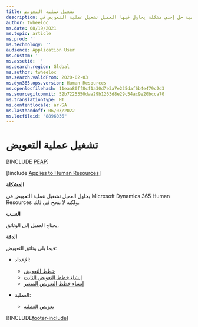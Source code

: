 ```yaml
---
title: تشغيل عملية التعويض
description: يتناول هذا المقال كيفية حل إحدى مشكلة يحاول فيها العميل تشغيل عملية التعويض في Microsoft Dynamics 365 Human Resources ولكنه لا ينجح في ذلك.
author: twheeloc
ms.date: 08/19/2021
ms.topic: article
ms.prod: ''
ms.technology: ''
audience: Application User
ms.custom: ''
ms.assetid: ''
ms.search.region: Global
ms.author: twheeloc
ms.search.validFrom: 2020-02-03
ms.dyn365.ops.version: Human Resources
ms.openlocfilehash: 11eaa80ff8cf1a30d7e3a7e225daf6b4e479c2d3
ms.sourcegitcommit: 52b7225350daa29b1263d8e29c54ac9e20bcca70
ms.translationtype: HT
ms.contentlocale: ar-SA
ms.lasthandoff: 06/03/2022
ms.locfileid: "8896036"
---
```

# <a name="run-the-compensation-process"></a>تشغيل عملية التعويض


[!INCLUDE [PEAP](../includes/peap-2.md)]

[!include [Applies to Human Resources](../includes/applies-to-hr.md)]

**المشكلة**

يحاول العميل تشغيل عملية التعويض في Microsoft Dynamics 365 Human Resources ولكنه لا ينجح في ذلك.

**السبب**

يحتاج العميل إلى الوثائق.

**‏‏الدقة**

فيما يلي وثائق التعويض:

- الإعداد:

    - [خطط التعويض](/dynamics365/unified-operations/talent/compensation-plans)
    - [إنشاء خطط التعويض الثابت](/dynamics365/unified-operations/talent/create-fixed-compensation-plans)
    - [إنشاء خطط التعويض المتغير](/dynamics365/unified-operations/talent/create-variable-compensation-plans)

- العملية:

    - [تعويض العملية](/dynamics365/unified-operations/talent/process-compensation)


[!INCLUDE[footer-include](../includes/footer-banner.md)]
